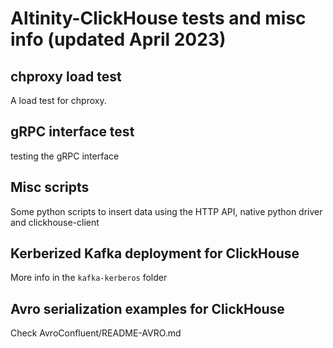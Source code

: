 
# Altinity-ClickHouse tests and misc info (updated April 2023)

## chproxy load test

A load test for chproxy.

## gRPC interface test

testing the gRPC interface

## Misc scripts

Some python scripts to insert data using the HTTP API, native python driver and clickhouse-client

## Kerberized Kafka deployment for ClickHouse

More info in the `kafka-kerberos` folder

## Avro serialization examples for ClickHouse

Check AvroConfluent/README-AVRO.md
